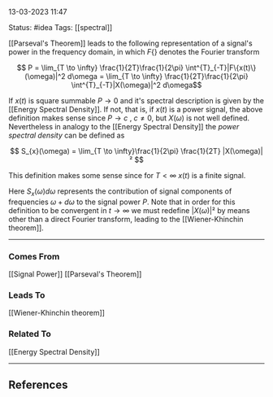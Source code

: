 13-03-2023   11:47

Status: #idea
Tags: [[spectral]]

[[Parseval's Theorem]] leads to the following representation of a signal's power in the frequency domain, in which $F\{\}$ denotes the Fourier transform

$$ P = \lim_{T \to \infty} \frac{1}{2T}\frac{1}{2\pi} \int^{T}_{-T}|F\{x(t)\}(\omega)|^2 d\omega = \lim_{T \to \infty} \frac{1}{2T}\frac{1}{2\pi} \int^{T}_{-T}|X(\omega)|^2 d\omega$$

If $x(t)$ is square summable $P\to 0$   and it's spectral description is given by the [[Energy Spectral Density]].  If not, that is, if $x(t)$ is a power signal, the above definition makes sense since $P \to c$ , $c \neq 0$, but $X(\omega)$ is not well defined. Nevertheless in analogy to the [[Energy Spectral Density]] the _power spectral density_ can be defined as

$$ S_{x}(\omega) = \lim_{T \to \infty}\frac{1}{2\pi} \frac{1}{2T} |X(\omega)|² $$

This definition makes some sense since for $T < \infty$ $x(t)$ is a finite signal.

Here $S_x(\omega) d\omega$ represents the contribution of signal components of frequencies $\omega + d\omega$  to the signal power $P$. Note that in order for this definition to be convergent in $t \to \infty$ we must redefine $|X(\omega)|²$ by means other than a direct Fourier transform, leading to the [[Wiener-Khinchin theorem]].

---


### Comes From

[[Signal Power]]
[[Parseval's Theorem]]

### Leads To

[[Wiener-Khinchin theorem]]

### Related To

[[Energy Spectral Density]]

---

## References